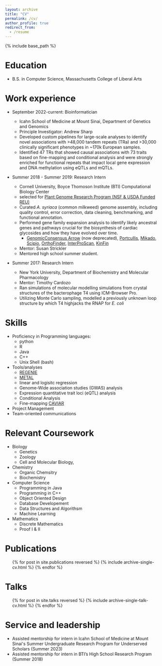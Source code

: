 ```yaml
---
layout: archive
title: "CV"
permalink: /cv/
author_profile: true
redirect_from:
  - /resume
---
```


{% include base_path %}

Education
======
* B.S. in Computer Science, Massachusetts College of Liberal Arts 

Work experience
======
* September 2022-current: Bioinformatician
  * Icahn School of Medicine at Mount Sinai, Department of Genetics and Genomics
  * Principle Investigator: Andrew Sharp
  * Developed custom pipelines for large-scale analyses to identify novel associations with >48,000 tandem repeats (TRa) and >30,000 clinically significant phenotypes in ~170k European samples.
  * Identified 47 TRs that showed causal associations with 73 traits based on fine-mapping and conditional analysis and were strongly enriched for functional repeats that impact local gene expression and DNA methylation using eQTLs and mQTLs. 

* Summer 2018 - Summer 2019: Research Intern
  * Cornell University, Boyce Thomoson Institute (BTI) Computational Biology Center
  * selected for [Plant Genome Research Program (NSF & USDA Funded REU)](https://btiscience.org/educational-programs/internships/interns/manigbas/)
  * Curated *A. syriaca* (common milkweed) genome assembly, including quality control, error correction, data cleaning, benchmarking, and functional annotation.
  * Performed gene family expansion analysis to identify likely ancestral genes and pathways crucial for the biosynthesis of cardiac glycosides and how they have evolved over time. 
    * [GenomicConsensus Arrow](https://github.com/PacificBiosciences/gcpp) (now deprecated), [Portcullis](https://github.com/EI-CoreBioinformatics/portcullis), [Mikado](https://mikado.readthedocs.io/en/stable/), [Scipio](http://www.webscipio.org), [OrthoFinder](https://github.com/davidemms/OrthoFinder), [InterProScan](https://github.com/ebi-pf-team/interproscan), [KinFin](https://github.com/DRL/kinfin)
  * Mentor: Susan Strickler
  * Mentored high school summer student. 

* Summer 2017: Research Intern
  * New York University, Department of Biochemistry and Molecular Pharmacology
  * Mentor: Timothy Cardozo
  * Ran simulations of molecular modelling simulations from crystal structures of the bacterophage T4 using ICM-Browser Pro.
  * Utilizing Monte Carlo sampling, modelled a previously unknown loop structure by which T4 highjacks the RNAP for *E. coli*    
  
Skills
======
* Proficiency in Programming languages:
  * python
  * R
  * Java
  * C++
  * Unix Shell (bash)
* Tools/analyses 
  * [REGENIE]()
  * [METAL]()
  * linear and logisitc regression
  * Genome-Wide association studies (GWAS) analysis
  * Expression quantitative trait loci (eQTL) analysis
  * Conditional Analysis
  * Fine-mapping [CAVIAR]()
* Project Management
* Team-oriented communications 

Relevant Coursework
======
* Biology
  * Genetics
  * Zoology
  * Cell and Molecular Biology, 
* Chemistry
  * Organic Chemsitry
  * Biochemistry
* Computer Science
  * Programming in Java
  * Programming in C++
  * Object Oriented Design
  * Database Developement
  * Data Structures and Algorithsm
  * Machine Learning
* Mathematics
  * Discrete Mathematics
  * Proof I & II

Publications
======
  <ul>{% for post in site.publications reversed %}
    {% include archive-single-cv.html %}
  {% endfor %}</ul>
  
Talks
======
  <ul>{% for post in site.talks reversed %}
    {% include archive-single-talk-cv.html  %}
  {% endfor %}</ul>
  
  
Service and leadership
======
* Assisted mentorship for intern in Icahn School of Medicine at Mount Sinai's Summer Undergraduate Research Program for Underserved Scholars (Summer 2023)  
* Assisted mentorship for intern in BTI’s High School Research Program (Summer 2018) 
